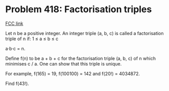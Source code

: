 # Problem 418: Factorisation triples

[FCC link](https://www.freecodecamp.org/learn/coding-interview-prep/project-euler/problem-418-factorisation-triples)

Let n be a positive integer. An integer triple (a, b, c) is called a
factorisation triple of n if: 1 ≤ a ≤ b ≤ c

a·b·c = n.

Define f(n) to be a + b + c for the factorisation triple (a, b, c) of n which
minimises c / a. One can show that this triple is unique.

For example, f(165) = 19, f(100100) = 142 and f(20!) = 4034872.

Find f(43!).
